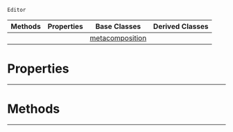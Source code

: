  `Editor`

|Methods|Properties|Base Classes|Derived Classes|
|---|---|---|---|
| | |[metacomposition](https://plasmaengine.github.io/PlasmaDocs/Plasma1/C++/code_reference/class_reference/metacomposition.markdown)| |


 #  Properties


---  
 #  Methods


---  
 

 